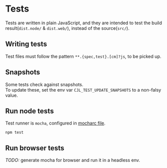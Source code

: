 # Tests

Tests are written in plain JavaScript, and
they are intended to test the build result(`dist.node/` & `dist.web/`),
instead of the source(`src/`).

## Writing tests

Test files must follow the pattern `**.{spec,test}.[cm]?js`,
to be picked up.

## Snapshots

Some tests check against snapshots.  
To update these, set the env var `CJL_TEST_UPDATE_SNAPSHOTS` to a non-falsy value.

## Run node tests

Test runner is `mocha`,
configured in [mocharc file](../.mocharc.js).

```shell
npm test
```

## Run browser tests

_TODO:_ generate mocha for browser and run it in a headless env.
